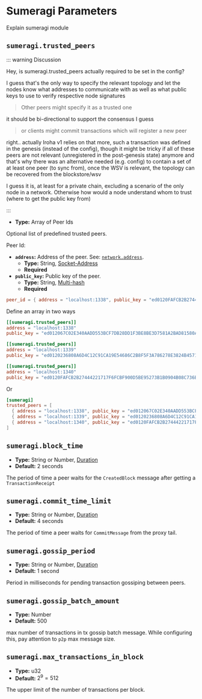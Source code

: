# Sumeragi Parameters

Explain sumeragi module

## `sumeragi.trusted_peers`

::: warning Discussion

Hey, is sumeragi.trusted_peers actually required to be set in the config?

I guess that's the only way to specify the relevant topology and let the nodes know what addresses to communicate with as well as what public keys to use to verify respective node signatures

> Other peers might specify it as a trusted one

it should be bi-directional to support the consensus I guess

> or clients might commit transactions which will register a new peer

right.. actually Iroha v1 relies on that more, such a transaction was defined in the genesis (instead of the config), though it might be tricky if all of these peers are not relevant (unregistered in the post-genesis state) anymore and that's why  there was an alternative needed (e.g. config) to contain a set of at least one peer (to sync from), once the WSV is relevant, the topology can be recovered from the blockstore/wsv

I guess it is, at least for a private chain, excluding a scenario of the only node in a network. Otherwise how would a node understand whom to trust (where to get the public key from)


:::


- **Type:** Array of Peer Ids

Optional  list of predefined trusted peers.

Peer Id:

- **`address`:** Address of the peer. See:
  [`network.address`](network-params#network-address).
  - **Type:** String, [Socket-Address](glossary#type-socket-address)
  - **Required**
- **`public_key`:** Public key of the peer.
  - **Type:** String, [Multi-hash](glossary#type-multi-hash)
  - **Required**

```toml
peer_id = { address = "localhost:1338", public_key = "ed0120FAFCB2B27444221717F6FCBF900D5BE95273B1B0904B08C736B32A19F16AC1F9" }
```

Define an array in two ways

```toml
[[sumeragi.trusted_peers]]
address = "localhost:1338"
public_key = "ed012067C02E340AADD553BCF7DB28DD1F3BE8BE3D7581A2BAD81580AEE5CC75FEBD45"

[[sumeragi.trusted_peers]]
address = "localhost:1339"
public_key = "ed0120236808A6D4C12C91CA19E54686C2B8F5F3A786278E3824B4571EF234DEC8683B"

[[sumeragi.trusted_peers]]
address = "localhost:1340"
public_key = "ed0120FAFCB2B27444221717F6FCBF900D5BE95273B1B0904B08C736B32A19F16AC1F9"
```

Or

```toml
[sumeragi]
trusted_peers = [
  { address = "localhost:1338", public_key = "ed012067C02E340AADD553BCF7DB28DD1F3BE8BE3D7581A2BAD81580AEE5CC75FEBD45" },
  { address = "localhost:1339", public_key = "ed0120236808A6D4C12C91CA19E54686C2B8F5F3A786278E3824B4571EF234DEC8683B" },
  { address = "localhost:1340", public_key = "ed0120FAFCB2B27444221717F6FCBF900D5BE95273B1B0904B08C736B32A19F16AC1F9" },
]
```

## `sumeragi.block_time`

- **Type:** String or Number, [Duration](glossary#type-duration)
- **Default:** 2 seconds

The period of time a peer waits for the `CreatedBlock` message after
getting a `TransactionReceipt`

## `sumeragi.commit_time_limit`

- **Type:** String or Number, [Duration](glossary#type-duration)
- **Default:** 4 seconds

The period of time a peer waits for `CommitMessage` from the proxy tail.

## `sumeragi.gossip_period`

- **Type:** String or Number, [Duration](glossary#type-duration)
- **Default:** 1 second

Period in milliseconds for pending transaction gossiping between peers.

## `sumeragi.gossip_batch_amount`

- **Type:** Number
- **Default:** 500

max number of transactions in tx gossip batch message. While configuring
this, pay attention to `p2p` max message size.

## `sumeragi.max_transactions_in_block`

- **Type:** u32
- **Default:** $2^9 = 512$

The upper limit of the number of transactions per block.
